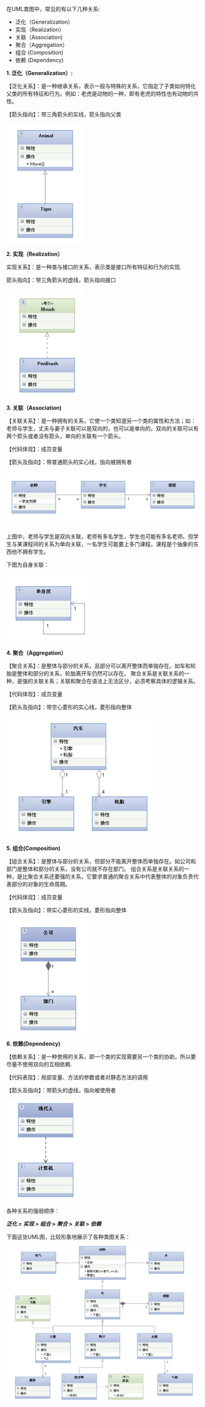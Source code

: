 在UML类图中，常见的有以下几种关系: 
- 泛化（Generalization）
- 实现（Realization）
- 关联（Association)
- 聚合（Aggregation）
- 组合 (Composition)
- 依赖 (Dependency)

**1. 泛化（Generalization）:**

【泛化关系】：是一种继承关系，表示一般与特殊的关系，它指定了子类如何特化父类的所有特征和行为。例如：老虎是动物的一种，即有老虎的特性也有动物的共性。

【箭头指向】：带三角箭头的实线，箭头指向父类

![泛化](../../sources/part4/UML泛化.png)
 
**2. 实现（Realization）**
 
 实现关系】：是一种类与接口的关系，表示类是接口所有特征和行为的实现.
 
 箭头指向】：带三角箭头的虚线，箭头指向接口
 
 ![实现](../../sources/part4/UML实现.png)
 
**3. 关联（Association)**

【关联关系】：是一种拥有的关系，它使一个类知道另一个类的属性和方法；如：老师与学生，丈夫与妻子关联可以是双向的，也可以是单向的。双向的关联可以有两个箭头或者没有箭头，单向的关联有一个箭头。

【代码体现】：成员变量

【箭头及指向】：带普通箭头的实心线，指向被拥有者

 ![关联1](../../sources/part4/UML关联.png)
 
上图中，老师与学生是双向关联，老师有多名学生，学生也可能有多名老师。但学生与某课程间的关系为单向关联，一名学生可能要上多门课程，课程是个抽象的东西他不拥有学生。 
 
下图为自身关联： 

 ![关联2](../../sources/part4/UML关联2.png)

**4. 聚合（Aggregation）**

【聚合关系】：是整体与部分的关系，且部分可以离开整体而单独存在。如车和轮胎是整体和部分的关系，轮胎离开车仍然可以存在。
        聚合关系是关联关系的一种，是强的关联关系；关联和聚合在语法上无法区分，必须考察具体的逻辑关系。

【代码体现】：成员变量

【箭头及指向】：带空心菱形的实心线，菱形指向整体 

 ![聚合](../../sources/part4/UML聚合.png)

**5. 组合(Composition)**

【组合关系】：是整体与部分的关系，但部分不能离开整体而单独存在。如公司和部门是整体和部分的关系，没有公司就不存在部门。
       组合关系是关联关系的一种，是比聚合关系还要强的关系，它要求普通的聚合关系中代表整体的对象负责代表部分的对象的生命周期。

【代码体现】：成员变量

【箭头及指向】：带实心菱形的实线，菱形指向整体

 ![组合](../../sources/part4/UML组合.png)

**6. 依赖(Dependency)**

【依赖关系】：是一种使用的关系，即一个类的实现需要另一个类的协助，所以要尽量不使用双向的互相依赖.

【代码表现】：局部变量、方法的参数或者对静态方法的调用

【箭头及指向】：带箭头的虚线，指向被使用者
   
![依赖](../../sources/part4/UML依赖.png)

各种关系的强弱顺序：

***泛化 = 实现 > 组合 > 聚合 > 关联 > 依赖*** 
        
下面这张UML图，比较形象地展示了各种类图关系：

![示例](../../sources/part4/UML整体示例.png)















